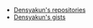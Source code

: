 - [Densyakun's repositories](https://github.com/Densyakun/Densyakun/blob/main/Repositories.md)
- [Densyakun's gists](https://gist.github.com/Densyakun)
